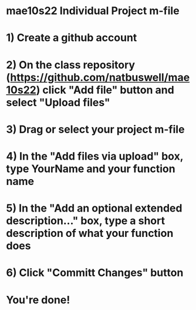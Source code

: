 # mae10s22 Individual Project m-file
# 1) Create a github account
# 2) On the class repository (https://github.com/natbuswell/mae10s22) click "Add file" button and select "Upload files"
# 3) Drag or select your project m-file 
# 4) In the "Add files via upload" box, type YourName and your function name
# 5) In the "Add an optional extended description..." box, type a short description of what your function does
# 6) Click "Committ Changes" button
# You're done!
